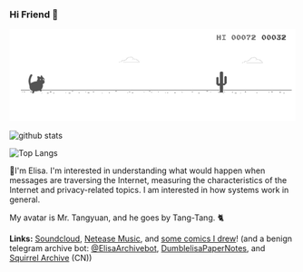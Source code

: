 ### Hi Friend 👋

<!--
**eltsai/eltsai** is a ✨ _special_ ✨ repository because its `README.md` (this file) appears on your GitHub profile.

Here are some ideas to get you started:

- 🔭 I’m currently working on ...
- 🌱 I’m currently learning ...
- 👯 I’m looking to collaborate on ...
- 🤔 I’m looking for help with ...
- 💬 Ask me about ...
- 📫 How to reach me: ...
- 😄 Pronouns: ...
- ⚡ Fun fact: ...
-->

[![cat-rex](https://github.com/eltsai/eltsai/raw/master/assets/cat-rex.gif)](http://home.ustc.edu.cn/~elisa/)

![github stats](https://github-readme-stats.vercel.app/api?username=eltsai&count_private=true&show_icons=true)



![Top Langs](https://github-readme-stats.vercel.app/api/top-langs/?username=eltsai&hide=javascript,html,css)



🌱I'm Elisa. I'm interested in understanding what would happen when messages are traversing the Internet, measuring the characteristics of the Internet and privacy-related topics. I am interested in how systems work in general.

My avatar is Mr. Tangyuan, and he goes by Tang-Tang. 🐈

**Links:** [Soundcloud](https://soundcloud.com/elisastayshere), [Netease Music](https://music.163.com/#/artist?id=12158117), and [some comics I drew](https://etsai.site/tags/comics/)! (and a benign telegram archive bot: [@ElisaArchivebot](https://t.me/ElisaArchivebot), [DumblelisaPaperNotes](https://t.me/dumblelisapapernotes), and [Squirrel Archive](https://t.me/SquirrelArchive) (CN))









